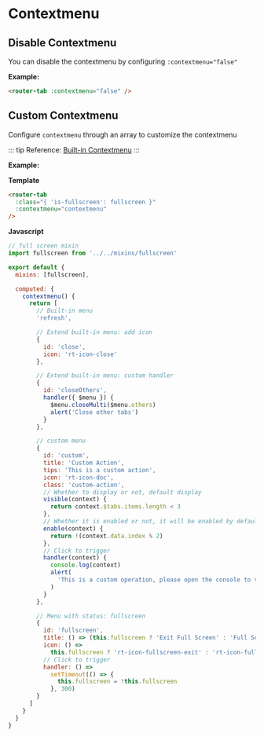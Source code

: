 # Contextmenu

## Disable Contextmenu

You can disable the contextmenu by configuring `:contextmenu="false"`

**Example:**

```html
<router-tab :contextmenu="false" />
```

## Custom Contextmenu

Configure `contextmenu` through an array to customize the contextmenu

::: tip
Reference: [Built-in Contextmenu](https://github.com/bhuh12/vue-router-tab/blob/master/lib/config/contextmenu.js)
:::

<doc-links api="#contextmenu" demo="/contextmenu/" />

**Example:**

**Template**

```html
<router-tab
  :class="{ 'is-fullscreen': fullscreen }"
  :contextmenu="contextmenu"
/>
```

**Javascript**

```javascript
// full screen mixin
import fullscreen from '../../mixins/fullscreen'

export default {
  mixins: [fullscreen],

  computed: {
    contextmenu() {
      return [
        // Built-in menu
        'refresh',

        // Extend built-in menu: add icon
        {
          id: 'close',
          icon: 'rt-icon-close'
        },

        // Extend built-in menu: custom handler
        {
          id: 'closeOthers',
          handler({ $menu }) {
            $menu.closeMulti($menu.others)
            alert('Close other tabs')
          }
        },

        // custom menu
        {
          id: 'custom',
          title: 'Custom Action',
          tips: 'This is a custom action',
          icon: 'rt-icon-doc',
          class: 'custom-action',
          // Whether to display or not, default display
          visible(context) {
            return context.$tabs.items.length < 3
          },
          // Whether it is enabled or not, it will be enabled by default
          enable(context) {
            return !(context.data.index % 2)
          },
          // Click to trigger
          handler(context) {
            console.log(context)
            alert(
              'This is a custom operation, please open the console to view the output parameters'
            )
          }
        },

        // Menu with status: fullscreen
        {
          id: 'fullscreen',
          title: () => (this.fullscreen ? 'Exit Full Screen' : 'Full Screen'),
          icon: () =>
            this.fullscreen ? 'rt-icon-fullscreen-exit' : 'rt-icon-fullscreen',
          // Click to trigger
          handler: () =>
            setTimeout(() => {
              this.fullscreen = !this.fullscreen
            }, 300)
        }
      ]
    }
  }
}
```
